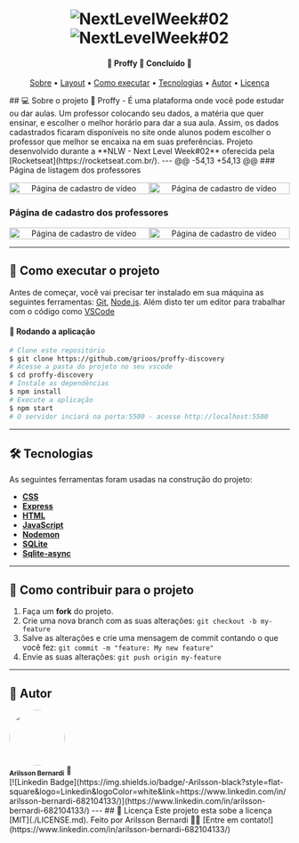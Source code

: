 </p>

<h1 align="center">
    <img alt="NextLevelWeek#02" title="#NextLevelWeek#02" src="https://github.com/grioos/proffy-discovery/blob/master/.github/screenshots/logo.png?raw=true" />
    <img alt="NextLevelWeek#02" title="#NextLevelWeek#02" src="https://github.com/grioos/proffy-discovery/raw/master/.github/screenshots/banner.png" />
</h1>

<h4 align="center"> 
	🚧  Proffy 🏫 Concluído 🚧
</h4>
<p align="center">
	<a href="#-sobre-o-projeto">Sobre</a> •
	<a href="#-layout">Layout</a> • 
 	<a href="#-como-executar-o-projeto">Como executar</a> • 
  <a href="#-tecnologias">Tecnologias</a> • 
 	<a href="#-autor">Autor</a> • 
 	<a href="#user-content--licença">Licença</a>
</p>
## 💻 Sobre o projeto
🏫 Proffy - É uma plataforma onde você pode estudar ou dar aulas. Um professor colocando seu dados, a matéria que quer ensinar, e escolher o melhor horário para dar a sua aula. Assim, os dados cadastrados ficaram disponíveis no site onde alunos podem escolher o professor que melhor se encaixa na em suas preferências.
Projeto desenvolvido durante a **NLW - Next Level Week#02** oferecida pela [Rocketseat](https://rocketseat.com.br/).
---
@@ -54,13 +54,13 @@
###  Página de listagem dos professores

<p align="center" style="display: flex; align-items: flex-start; justify-content: center;">
  	<img alt="Página de cadastro de vídeo" src="https://github.com/grioos/proffy-discovery/raw/master/.github/screenshots/study.png" width="100%">
  	<img alt="Página de cadastro de vídeo" src="/.github/screenshots/study.png" width="100%">
</p>

###  Página de cadastro dos professores

<p align="center" style="display: flex; align-items: flex-start; justify-content: center;">
  	<img alt="Página de cadastro de vídeo" src="/.github/screenshots/give-classes-fullpage.png" width="100%">
  	<img alt="Página de cadastro de vídeo" src="/.github/screenshots/give-classes.png" width="100%">
</p>

---
## 🚀 Como executar o projeto
Antes de começar, você vai precisar ter instalado em sua máquina as seguintes ferramentas:
[Git](https://git-scm.com), [Node.js](https://nodejs.org/en/). 
Além disto ter um editor para trabalhar com o código como [VSCode](https://code.visualstudio.com/)
#### 🧭 Rodando a aplicação
```bash
# Clone este repositório
$ git clone https://github.com/grioos/proffy-discovery
# Acesse a pasta do projeto no seu vscode
$ cd proffy-discovery
# Instale as dependências
$ npm install
# Execute a aplicação 
$ npm start
# O servidor inciará na porta:5500 - acesse http://localhost:5500 
```
---
## 🛠 Tecnologias
As seguintes ferramentas foram usadas na construção do projeto:
- **[CSS](https://developer.mozilla.org/pt-BR/docs/Web/CSS)**
- **[Express](https://expressjs.com/)**
- **[HTML](https://developer.mozilla.org/pt-BR/docs/Web/HTML)**
- **[JavaScript](https://www.javascript.com)**
- **[Nodemon](https://github.com/remy/nodemon)**
- **[SQLite](https://www.sqlite.org/index.html)**
- **[Sqlite-async](https://www.npmjs.com/package/sqlite-async)**
---
## 💪 Como contribuir para o projeto
1. Faça um **fork** do projeto.
2. Crie uma nova branch com as suas alterações: `git checkout -b my-feature`
3. Salve as alterações e crie uma mensagem de commit contando o que você fez: `git commit -m "feature: My new feature"`
4. Envie as suas alterações: `git push origin my-feature`
---
## 🦸 Autor
 <img style="border-radius: 50%;" src="https://avatars2.githubusercontent.com/u/71611542?s=460&u=02be2ba9004063163d61358ccdab70a91ce1d09d&v=4" width="100px;" alt=""/>
 <br />
 <sub><b>Arilsson Bernardi</b></sub> 🚀
 <br />
[![Linkedin Badge](https://img.shields.io/badge/-Arilsson-black?style=flat-square&logo=Linkedin&logoColor=white&link=https://www.linkedin.com/in/arilsson-bernardi-682104133/)](https://www.linkedin.com/in/arilsson-bernardi-682104133/) 
---
## 📝 Licença
Este projeto esta sobe a licença [MIT](./LICENSE.md).
Feito por Arilsson Bernardi 👋🏻 [Entre em contato!](https://www.linkedin.com/in/arilsson-bernardi-682104133/)
